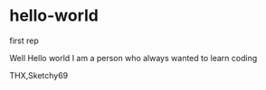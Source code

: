 # hello-world
first rep


Well Hello world I am a person who always wanted to learn coding

THX,Sketchy69
